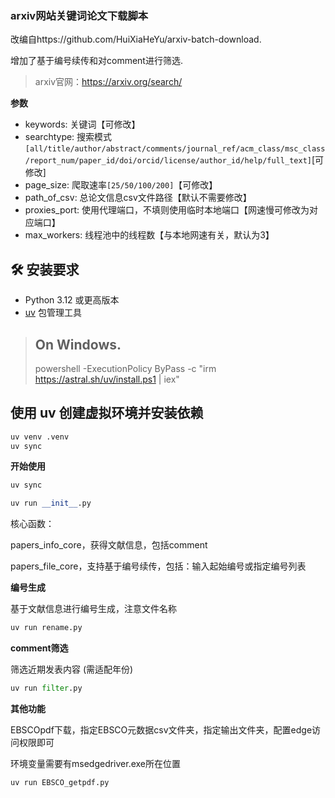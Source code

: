 ### arxiv网站关键词论文下载脚本
改编自https://github.com/HuiXiaHeYu/arxiv-batch-download.

增加了基于编号续传和对comment进行筛选.

> arxiv官网：https://arxiv.org/search/

**参数**
- keywords: 关键词【可修改】
- searchtype: 搜索模式`[all/title/author/abstract/comments/journal_ref/acm_class/msc_class/report_num/paper_id/doi/orcid/license/author_id/help/full_text]`[可修改]
- page_size: 爬取速率`[25/50/100/200]`【可修改】
- path_of_csv: 总论文信息csv文件路径【默认不需要修改】
- proxies_port: 使用代理端口，不填则使用临时本地端口【网速慢可修改为对应端口】
- max_workers: 线程池中的线程数【与本地网速有关，默认为3】


## 🛠️ 安装要求

- Python 3.12 或更高版本
- [uv](https://github.com/astral-sh/uv) 包管理工具

> 
> ## On Windows.
> powershell -ExecutionPolicy ByPass -c "irm https://astral.sh/uv/install.ps1 | iex"
> 

## 使用 uv 创建虚拟环境并安装依赖
```bash
uv venv .venv
uv sync
```

**开始使用**
```python
uv sync
```

```python
uv run __init__.py
```
核心函数：

papers_info_core，获得文献信息，包括comment

papers_file_core，支持基于编号续传，包括：输入起始编号或指定编号列表

**编号生成**

基于文献信息进行编号生成，注意文件名称

```python
uv run rename.py
```

**comment筛选**

筛选近期发表内容 (需适配年份)

```python
uv run filter.py
```

**其他功能**

EBSCOpdf下载，指定EBSCO元数据csv文件夹，指定输出文件夹，配置edge访问权限即可

环境变量需要有msedgedriver.exe所在位置

```python
uv run EBSCO_getpdf.py
```